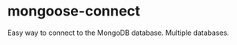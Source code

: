 mongoose-connect
================

Easy way to connect to the MongoDB database. Multiple databases.
